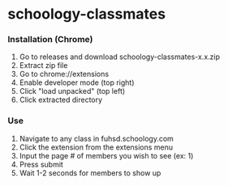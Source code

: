 # schoology-classmates

### Installation (Chrome)
1. Go to releases and download schoology-classmates-x.x.zip
2. Extract zip file
3. Go to chrome://extensions
4. Enable developer mode (top right)
5. Click "load unpacked" (top left)
6. Click extracted directory

### Use
1. Navigate to any class in fuhsd.schoology.com
2. Click the extension from the extensions menu
3. Input the page # of members you wish to see (ex: 1)
4. Press submit
5. Wait 1-2 seconds for members to show up

